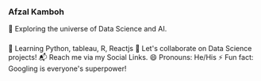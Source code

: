 ### Afzal Kamboh

🔭 Exploring the universe of Data Science and AI.
###
🌱 Learning Python, tableau, R, Reactjs
👯 Let's collaborate on Data Science projects!
📬 Reach me via my Social Links.
😄 Pronouns: He/His
⚡ Fun fact: Googling is everyone's superpower!

